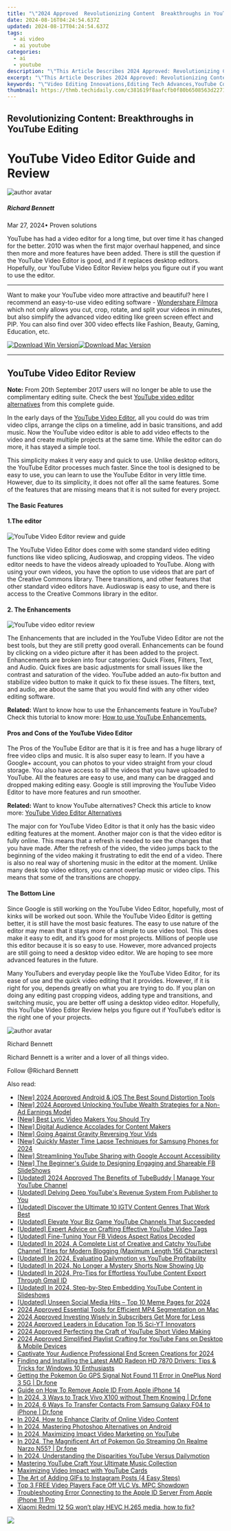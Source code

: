 ```yaml
---
title: "\"2024 Approved  Revolutionizing Content  Breakthroughs in YouTube Editing\""
date: 2024-08-16T04:24:54.637Z
updated: 2024-08-17T04:24:54.637Z
tags:
  - ai video
  - ai youtube
categories:
  - ai
  - youtube
description: "\"This Article Describes 2024 Approved: Revolutionizing Content: Breakthroughs in YouTube Editing\""
excerpt: "\"This Article Describes 2024 Approved: Revolutionizing Content: Breakthroughs in YouTube Editing\""
keywords: "\"Video Editing Innovations,Editing Tech Advances,YouTube Content Enhancement,Cutting-Edge Editing Tools,Editing Software Revolution,Next-Gen Edit Platforms,Streamlined Edit Processes\""
thumbnail: https://thmb.techidaily.com/c381619f8aafcfb0f80b6508563d2271437d8649f2f0442bcc2c7a6fb3d30ee1.jpg
---
```


## Revolutionizing Content: Breakthroughs in YouTube Editing

# YouTube Video Editor Guide and Review

![author avatar](https://images.wondershare.com/filmora/article-images/richard-bennett.jpg)

##### Richard Bennett

 Mar 27, 2024• Proven solutions

YouTube has had a video editor for a long time, but over time it has changed for the better. 2010 was when the first major overhaul happened, and since then more and more features have been added. There is still the question if the YouTube Video Editor is good, and if it replaces desktop editors. Hopefully, our YouTube Video Editor Review helps you figure out if you want to use the editor.

---

Want to make your YouTube video more attractive and beautiful? here I recommend an easy-to-use video editing software - [Wondershare Filmora](https://tools.techidaily.com/wondershare/filmora/download/) which not only allows you cut, crop, rotate, and split your videos in minutes, but also simplify the advanced video editing like green screen effect and PIP. You can also find over 300 video effects like Fashion, Beauty, Gaming, Education, etc.

[![Download Win Version](https://images.wondershare.com/filmora/guide/download-btn-win.jpg)](https://tools.techidaily.com/wondershare/filmora/download/)[![Download Mac Version](https://images.wondershare.com/filmora/guide/download-btn-mac.jpg)](https://tools.techidaily.com/wondershare/filmora/download/)

---

## YouTube Video Editor Review

**Note:** From 20th September 2017 users will no longer be able to use the complimentary editing suite. Check the best [YouTube video editor alternatives](https://tools.techidaily.com/wondershare/filmora/download/) from this complete guide.

In the early days of the [YouTube Video Editor](https://www.youtube.com/editor), all you could do was trim video clips, arrange the clips on a timeline, add in basic transitions, and add music. Now the YouTube video editor is able to add video effects to the video and create multiple projects at the same time. While the editor can do more, it has stayed a simple tool.

This simplicity makes it very easy and quick to use. Unlike desktop editors, the YouTube Editor processes much faster. Since the tool is designed to be easy to use, you can learn to use the YouTube Editor in very little time. However, due to its simplicity, it does not offer all the same features. Some of the features that are missing means that it is not suited for every project.

#### **The Basic Features**

#### 1.The editor

![YouTube Video Editor review and guide](https://images.wondershare.com/filmora/article-images/add-music-to-youtube-video-6.jpg)

The YouTube Video Editor does come with some standard video editing functions like video splicing, Audioswap, and cropping videos. The video editor needs to have the videos already uploaded to YouTube. Along with using your own videos, you have the option to use videos that are part of the Creative Commons library. There transitions, and other features that other standard video editors have. Audioswap is easy to use, and there is access to the Creative Commons library in the editor.

#### 2. The Enhancements

![YouTube video editor review](https://images.wondershare.com/filmora/article-images/quick-fix.jpg)

The Enhancements that are included in the YouTube Video Editor are not the best tools, but they are still pretty good overall. Enhancements can be found by clicking on a video picture after it has been added to the project. Enhancements are broken into four categories: Quick Fixes, Filters, Text, and Audio. Quick fixes are basic adjustments for small issues like the contrast and saturation of the video. YouTube added an auto-fix button and stabilize video button to make it quick to fix these issues. The filters, text, and audio, are about the same that you would find with any other video editing software.

**Related:** Want to know how to use the Enhancements feature in YouTube? Check this tutorial to know more: [How to use YouTube Enhancements.](https://tools.techidaily.com/wondershare/filmora/download/)

#### **Pros and Cons of the YouTube Video Editor**

The Pros of the YouTube Editor are that is it is free and has a huge library of free video clips and music. It is also super easy to learn. If you have a Google+ account, you can photos to your video straight from your cloud storage. You also have access to all the videos that you have uploaded to YouTube. All the features are easy to use, and many can be dragged and dropped making editing easy. Google is still improving the YouTube Video Editor to have more features and run smoother.

**Related:** Want to know YouTube alternatives? Check this article to know more: [YouTube Video Editor Alternatives](https://tools.techidaily.com/wondershare/filmora/download/)

The major con for YouTube Video Editor is that it only has the basic video editing features at the moment. Another major con is that the video editor is fully online. This means that a refresh is needed to see the changes that you have made. After the refresh of the video, the video jumps back to the beginning of the video making it frustrating to edit the end of a video. There is also no real way of shortening music in the editor at the moment. Unlike many desk top video editors, you cannot overlap music or video clips. This means that some of the transitions are choppy.

#### **The Bottom Line**

Since Google is still working on the YouTube Video Editor, hopefully, most of kinks will be worked out soon. While the YouTube Video Editor is getting better, it is still have the most basic features. The easy to use nature of the editor may mean that it stays more of a simple to use video tool. This does make it easy to edit, and it’s good for most projects. Millions of people use this editor because it is so easy to use. However, more advanced projects are still going to need a desktop video editor. We are hoping to see more advanced features in the future.

Many YouTubers and everyday people like the YouTube Video Editor, for its ease of use and the quick video editing that it provides. However, if it is right for you, depends greatly on what you are trying to do. If you plan on doing any editing past cropping videos, adding type and transitions, and switching music, you are better off using a desktop video editor. Hopefully, this YouTube Video Editor Review helps you figure out if YouTube’s editor is the right one of your projects.

![author avatar](https://images.wondershare.com/filmora/article-images/richard-bennett.jpg)

Richard Bennett

Richard Bennett is a writer and a lover of all things video.

Follow @Richard Bennett


<ins class="adsbygoogle"
     style="display:block"
     data-ad-format="autorelaxed"
     data-ad-client="ca-pub-7571918770474297"
     data-ad-slot="1223367746"></ins>



<ins class="adsbygoogle"
     style="display:block"
     data-ad-client="ca-pub-7571918770474297"
     data-ad-slot="8358498916"
     data-ad-format="auto"
     data-full-width-responsive="true"></ins>

<span class="atpl-alsoreadstyle">Also read:</span>
<div><ul>
<li><a href="https://youtube-zero.techidaily.com/024-approved-android-and-ios-the-best-sound-distortion-tools/"><u>[New] 2024 Approved  Android & iOS  The Best Sound Distortion Tools</u></a></li>
<li><a href="https://youtube-zero.techidaily.com/024-approved-unlocking-youtube-wealth-strategies-for-a-non-ad-earnings-model/"><u>[New] 2024 Approved  Unlocking YouTube Wealth  Strategies for a Non-Ad Earnings Model</u></a></li>
<li><a href="https://youtube-zero.techidaily.com/est-lyric-video-makers-you-should-try/"><u>[New] Best Lyric Video Makers You Should Try</u></a></li>
<li><a href="https://youtube-zero.techidaily.com/igital-audience-accolades-for-content-makers/"><u>[New] Digital Audience Accolades for Content Makers</u></a></li>
<li><a href="https://youtube-zero.techidaily.com/oing-against-gravity-reversing-your-vids/"><u>[New] Going Against Gravity  Reversing Your Vids</u></a></li>
<li><a href="https://vp-tips.techidaily.com/new-quickly-master-time-lapse-techniques-for-samsung-phones-for-2024/"><u>[New] Quickly Master Time Lapse  Techniques for Samsung Phones for 2024</u></a></li>
<li><a href="https://facebook-video-share.techidaily.com/new-streamlining-youtube-sharing-with-google-account-accessibility/"><u>[New] Streamlining YouTube Sharing with Google Account Accessibility</u></a></li>
<li><a href="https://facebook-video-files.techidaily.com/new-the-beginners-guide-to-designing-engaging-and-shareable-fb-slideshows/"><u>[New] The Beginner's Guide to Designing Engaging and Shareable FB SlideShows</u></a></li>
<li><a href="https://youtube-zero.techidaily.com/ed-2024-approved-the-benefits-of-tubebuddy-manage-your-youtube-channel/"><u>[Updated] 2024 Approved  The Benefits of TubeBuddy | Manage Your YouTube Channel</u></a></li>
<li><a href="https://youtube-zero.techidaily.com/ed-delving-deep-youtubes-revenue-system-from-publisher-to-you/"><u>[Updated] Delving Deep  YouTube's Revenue System From Publisher to You</u></a></li>
<li><a href="https://instagram-videos.techidaily.com/updated-discover-the-ultimate-10-igtv-content-genres-that-work-best/"><u>[Updated] Discover the Ultimate 10 IGTV Content Genres That Work Best</u></a></li>
<li><a href="https://youtube-zero.techidaily.com/ed-elevate-your-biz-game-youtube-channels-that-succeeded/"><u>[Updated] Elevate Your Biz Game  YouTube Channels That Succeeded</u></a></li>
<li><a href="https://youtube-zero.techidaily.com/ed-expert-advice-on-crafting-effective-youtube-video-tags/"><u>[Updated] Expert Advice on Crafting Effective YouTube Video Tags</u></a></li>
<li><a href="https://facebook-video-recording.techidaily.com/updated-fine-tuning-your-fb-videos-aspect-ratios-decoded/"><u>[Updated] Fine-Tuning Your FB Videos  Aspect Ratios Decoded</u></a></li>
<li><a href="https://youtube-zero.techidaily.com/ed-in-2024-a-complete-list-of-creative-and-catchy-youtube-channel-titles-for-modern-blogging-maximum-length-156-characters/"><u>[Updated] In 2024, A Complete List of Creative and Catchy YouTube Channel Titles for Modern Blogging (Maximum Length  156 Characters)</u></a></li>
<li><a href="https://youtube-zero.techidaily.com/ed-in-2024-evaluating-dailymotion-vs-youtube-profitability/"><u>[Updated] In 2024, Evaluating Dailymotion vs YouTube Profitability</u></a></li>
<li><a href="https://youtube-zero.techidaily.com/ed-in-2024-no-longer-a-mystery-shorts-now-showing-up/"><u>[Updated] In 2024, No Longer a Mystery  Shorts Now Showing Up</u></a></li>
<li><a href="https://youtube-zero.techidaily.com/ed-in-2024-pro-tips-for-effortless-youtube-content-export-through-gmail-id/"><u>[Updated] In 2024, Pro-Tips for Effortless YouTube Content Export Through Gmail ID</u></a></li>
<li><a href="https://youtube-zero.techidaily.com/ed-in-2024-step-by-step-embedding-youtube-content-in-slideshows/"><u>[Updated] In 2024, Step-by-Step  Embedding YouTube Content in Slideshows</u></a></li>
<li><a href="https://facebook-video-content.techidaily.com/updated-unseen-social-media-hits-top-10-meme-pages-for-2024/"><u>[Updated] Unseen Social Media Hits – Top 10 Meme Pages for 2024</u></a></li>
<li><a href="https://youtube-zero.techidaily.com/approved-essential-tools-for-efficient-mp4-segmentation-on-mac/"><u>2024 Approved  Essential Tools for Efficient MP4 Segmentation on Mac</u></a></li>
<li><a href="https://youtube-help.techidaily.com/2024-approved-investing-wisely-in-subscribers-get-more-for-less/"><u>2024 Approved  Investing Wisely in Subscribers  Get More for Less</u></a></li>
<li><a href="https://youtube-zero.techidaily.com/approved-leaders-in-education-top-15-sci-yt-innovators/"><u>2024 Approved  Leaders in Education  Top 15 Sci-YT Innovators</u></a></li>
<li><a href="https://youtube-zero.techidaily.com/approved-perfecting-the-craft-of-youtube-short-video-making/"><u>2024 Approved  Perfecting the Craft of YouTube Short Video Making</u></a></li>
<li><a href="https://youtube-zero.techidaily.com/approved-simplified-playlist-crafting-for-youtube-fans-on-desktop-and-mobile-devices/"><u>2024 Approved  Simplified Playlist Crafting for YouTube Fans on Desktop & Mobile Devices</u></a></li>
<li><a href="https://youtube-zero.techidaily.com/vate-your-audience-professional-end-screen-creations-for-2024/"><u>Captivate Your Audience  Professional End Screen Creations for 2024</u></a></li>
<li><a href="https://hardware-updates.techidaily.com/finding-and-installing-the-latest-amd-radeon-hd-7870-drivers-tips-and-tricks-for-windows-10-enthusiasts/"><u>Finding and Installing the Latest AMD Radeon HD 7870 Drivers: Tips & Tricks for Windows 10 Enthusiasts</u></a></li>
<li><a href="https://android-location.techidaily.com/getting-the-pokemon-go-gps-signal-not-found-11-error-in-oneplus-nord-3-5g-drfone-by-drfone-virtual/"><u>Getting the Pokemon Go GPS Signal Not Found 11 Error in OnePlus Nord 3 5G | Dr.fone</u></a></li>
<li><a href="https://apple-account.techidaily.com/guide-on-how-to-remove-apple-id-from-apple-iphone-14-by-drfone-ios/"><u>Guide on How To Remove Apple ID From Apple iPhone 14</u></a></li>
<li><a href="https://android-location-track.techidaily.com/in-2024-3-ways-to-track-vivo-x100-without-them-knowing-drfone-by-drfone-virtual-android/"><u>In 2024, 3 Ways to Track Vivo X100 without Them Knowing | Dr.fone</u></a></li>
<li><a href="https://android-transfer.techidaily.com/in-2024-6-ways-to-transfer-contacts-from-samsung-galaxy-f04-to-iphone-drfone-by-drfone-transfer-from-android-transfer-from-android/"><u>In 2024, 6 Ways To Transfer Contacts From Samsung Galaxy F04 to iPhone | Dr.fone</u></a></li>
<li><a href="https://youtube-zero.techidaily.com/24-how-to-enhance-clarity-of-online-video-content/"><u>In 2024, How to Enhance Clarity of Online Video Content</u></a></li>
<li><a href="https://extra-skills.techidaily.com/in-2024-mastering-photoshop-alternatives-on-android/"><u>In 2024, Mastering Photoshop Alternatives on Android</u></a></li>
<li><a href="https://youtube-zero.techidaily.com/24-maximizing-impact-video-marketing-on-youtube/"><u>In 2024, Maximizing Impact  Video Marketing on YouTube</u></a></li>
<li><a href="https://pokemon-go-android.techidaily.com/in-2024-the-magnificent-art-of-pokemon-go-streaming-on-realme-narzo-n55-drfone-by-drfone-virtual-android/"><u>In 2024, The Magnificent Art of Pokemon Go Streaming On Realme Narzo N55? | Dr.fone</u></a></li>
<li><a href="https://youtube-zero.techidaily.com/24-understanding-the-disparities-youtube-versus-dailymotion/"><u>In 2024, Understanding the Disparities  YouTube Versus Dailymotion</u></a></li>
<li><a href="https://youtube-zero.techidaily.com/ring-youtube-craft-your-ultimate-music-collection/"><u>Mastering YouTube  Craft Your Ultimate Music Collection</u></a></li>
<li><a href="https://youtube-zero.techidaily.com/izing-video-impact-with-youtube-cards/"><u>Maximizing Video Impact with YouTube Cards</u></a></li>
<li><a href="https://instagram-clips.techidaily.com/the-art-of-adding-gifs-to-instagram-posts-4-easy-steps/"><u>The Art of Adding GIFs to Instagram Posts (4 Easy Steps)</u></a></li>
<li><a href="https://extra-hints.techidaily.com/top-3-free-video-players-face-off-vlc-vs-mpc-showdown/"><u>Top 3 FREE Video Players Face Off  VLC Vs. MPC Showdown</u></a></li>
<li><a href="https://apple-account.techidaily.com/troubleshooting-error-connecting-to-the-apple-id-server-from-apple-iphone-11-pro-by-drfone-ios/"><u>Troubleshooting Error Connecting to the Apple ID Server From Apple iPhone 11 Pro</u></a></li>
<li><a href="https://techidaily.com/xiaomi-redmi-12-5g-won-t-play-hevc-h-265-media-how-to-fix-by-aiseesoft-video-converter-play-hevc-video-on-android/"><u>Xiaomi Redmi 12 5G won’t play HEVC H.265 media, how to fix? </u></a></li>
</ul></div>

<!-- affiliate ads begin -->
<a href="https://store.massmailsoftware.com/order/checkout.php?PRODS=2069351&QTY=1&AFFILIATE=108875&CART=1"><img src="https://secure.avangate.com/images/merchant/dc87c13749315c7217cdc4ac692e704c/banera_for_partners-24_%282%29.jpg" border="0"></a>
<!-- affiliate ads end -->